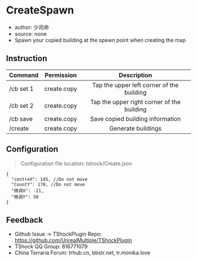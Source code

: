 # CreateSpawn

- author: 少司命
- source: none
- Spawn your copied building at the spawn point when creating the map


## Instruction

| Command      |    Permission     |        Description        |
| --------- | :---------: | :----------------: |
| /cb set 1 | create.copy |   Tap the upper left corner of the building   |
| /cb set 2 | create.copy |   Tap the upper right corner of the building   |
| /cb save  | create.copy | Save copied building information |
| /create   | create.copy |      Generate buildings      |

## Configuration
> Configuration file location: tshock/Create.json
```json5
{
  "centreX": 145, //Do not move
  "CountY": 178, //Do not move
  "微调X": -21,
  "微调Y": 50
}
```

## Feedback
- Github Issue -> TShockPlugin Repo: https://github.com/UnrealMultiple/TShockPlugin
- TShock QQ Group: 816771079
- China Terraria Forum: trhub.cn, bbstr.net, tr.monika.love
